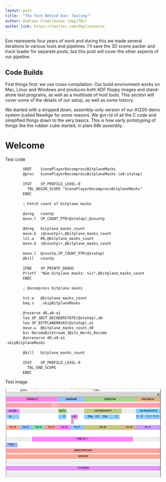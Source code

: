```yaml
---
layout: post
title:  "The Tech Behind Eon: Tooling!"
author: Andreas Fredriksson (dep/TBL)
author_link: https://twitter.com/deplinenoise
---
```


Eon represents four years of work and during this we made several iterations to
various tools and pipelines. I'll save the 3D scene packer and track loader for
separate posts, but this post will cover the other aspects of our pipeline.

## Code Builds

First things first: we use cross-compilation. Our build environment works on
Mac, Linux and Windows and produces both ADF floppy images and stand-alone test
programs, as well as a multitude of host tools. This section will cover some of
the details of our setup, as well as some history.

We started with a stripped down, assembly-only version of our A1200 demo system
(called NewAge for some reason). We got rid of all the C code and simplified
things down to the very basics. This is how early prototyping of things like
the rubber cube started, in plain 68k assembly.

# Welcome

Test code

```
        XDEF	ScenePlayerDecompressBitplaneMasks
        @proc	ScenePlayerDecompressBitplaneMasks (a6:statep)

        IFGT	SP_PROFILE_LEVEL-0
          TBL_BEGIN_SCOPE "ScenePlayerDecompressBitplaneMasks"
        ENDC

        ; Fetch count of bitplane masks

        @areg	countp
        move.l	SP_COUNT_PTR(@statep),@countp

        @dreg	bitplane_masks_count
        move.b	(@countp)+,@bitplane_masks_count
        lsl.w	#8,@bitplane_masks_count
        move.b	(@countp)+,@bitplane_masks_count

        move.l	@countp,SP_COUNT_PTR(@statep)
        @kill	countp

        IFNE	SP_PRINTF_DEBUG
        Printf	"Num bitplane masks: %lx",@bitplane_masks_count
        ENDC

        ; Decompress bitplane masks

        tst.w	@bitplane_masks_count
        beq.s	.skipBitplaneMasks

        @reserve d0,a0-a1
        lea	SP_3BIT_DECODERSTATE(@statep),a0
        lea	SP_BITPLANEMASKS(@statep),a1
        move.w	@bitplane_masks_count,d0
        bsr	DecodeBitStream_3Bits_Words_Decode
        @unreserve d0,a0-a1
.skipBitplaneMasks

        @kill	bitplane_masks_count

        IFGT	SP_PROFILE_LEVEL-0
          TBL_END_SCOPE
        ENDC
```

Test image

![High-Level Profiler View](/assets/load-profile-zoomout.png)
